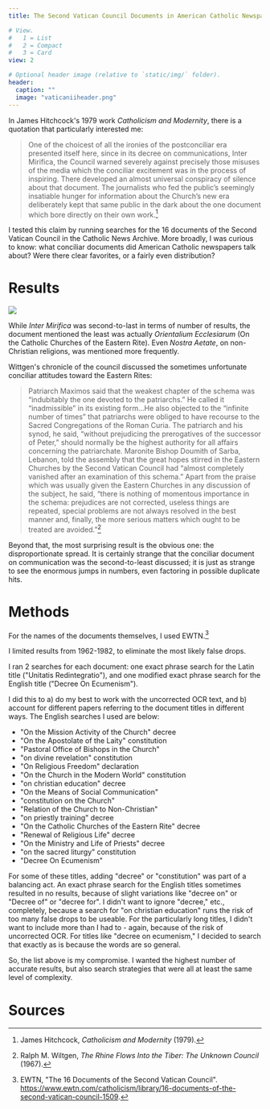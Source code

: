 ```yaml
---
title: The Second Vatican Council Documents in American Catholic Newspapers

# View.
#   1 = List
#   2 = Compact
#   3 = Card
view: 2

# Optional header image (relative to `static/img/` folder).
header:  
  caption: ""
  image: "vaticaniiheader.png"
---
```


In James Hitchcock's 1979 work _Catholicism and Modernity_, there is a quotation that particularly interested me: 

> One of the choicest of all the ironies of the postconciliar era presented itself here, since in its decree on communications, Inter Mirifica, the Council warned severely against precisely those misuses of the media which the conciliar excitement was in the process of inspiring. There developed an almost universal conspiracy of silence about that document. The journalists who fed the public’s seemingly insatiable hunger for information about the Church’s new era deliberately kept that same public in the dark about the one document which bore directly on their own work.[^1]

I tested this claim by running searches for the 16 documents of the Second Vatican Council in the Catholic News Archive. More broadly, I was curious to know: what conciliar documents did American Catholic newspapers talk about? Were there clear favorites, or a fairly even distribution?

# Results

![](/uploads/vaticaniidocuments/vaticanii.png)

While _Inter Mirifica_ was second-to-last in terms of number of results, the document mentioned the least was actually _Orientalium Ecclesiarum_ (On the Catholic Churches of the Eastern Rite). Even _Nostra Aetate_, on non-Christian religions, was mentioned more frequently.

Wittgen's chronicle of the council discussed the sometimes unfortunate conciliar attitudes toward the Eastern Rites:

> Patriarch Maximos said that the weakest chapter of the schema was “indubitably the one devoted to the patriarchs.” He called it “inadmissible” in its existing form...He also objected to the “infinite number of times” that patriarchs were obliged to have recourse to the Sacred Congregations of the Roman Curia. The patriarch and his synod, he said, “without prejudicing the prerogatives of the successor of Peter,” should normally be the highest authority for all affairs concerning the patriarchate. Maronite Bishop Doumith of Sarba, Lebanon, told the assembly that the great hopes stirred in the Eastern Churches by the Second Vatican Council had “almost completely vanished after an examination of this schema.” Apart from the praise which was usually given the Eastern Churches in any discussion of the subject, he said, “there is nothing of momentous importance in the schema: prejudices are not corrected, useless things are repeated, special problems are not always resolved in the best manner and, finally, the more serious matters which ought to be treated are avoided.”[^2]

Beyond that, the most surprising result is the obvious one: the disproportionate spread. It is certainly strange that the conciliar document on communication was the second-to-least discussed; it is just as strange to see the enormous jumps in numbers, even factoring in possible duplicate hits. 

# Methods 

For the names of the documents themselves, I used EWTN.[^3]

I limited results from 1962-1982, to eliminate the most likely false drops. 

I ran 2 searches for each document: one exact phrase search for the Latin title ("Unitatis Redintegratio"), and one modified exact phrase search for the English title ("Decree On Ecumenism"). 

I did this to a) do my best to work with the uncorrected OCR text, and b) account for different papers referring to the document titles in different ways. The English searches I used are below: 

* "On the Mission Activity of the Church" decree
* "On the Apostolate of the Laity" constitution
* "Pastoral Office of Bishops in the Church"
* "on divine revelation" constitution
* "On Religious Freedom" declaration
* "On the Church in the Modern World" constitution
* "on christian education" decree
* "On the Means of Social Communication"
* "constitution on the Church"
* "Relation of the Church to Non-Christian" 
* "on priestly training" decree
* "On the Catholic Churches of the Eastern Rite" decree
* "Renewal of Religious Life" decree
* "On the Ministry and Life of Priests" decree
* "on the sacred liturgy" constitution
* "Decree On Ecumenism"

For some of these titles, adding "decree" or "constitution" was part of a balancing act. An exact phrase search for the English titles sometimes resulted in no results, because of slight variations like "decree on" or "Decree of" or "decree for". I didn't want to ignore "decree," etc., completely, because a search for "on christian education" runs the risk of too many false drops to be useable. For the particularly long titles, I didn't want to include more than I had to - again, because of the risk of uncorrected OCR. For titles like "decree on ecumenism," I decided to search that exactly as is because the words are so general. 

So, the list above is my compromise. I wanted the highest number of accurate results, but also search strategies that were all at least the same level of complexity. 

# Sources
[^1]: James Hitchcock, _Catholicism and Modernity_ (1979).
[^2]: Ralph M. Wiltgen, _The Rhine Flows Into the Tiber: The Unknown Council_ (1967).
[^3]: EWTN, "The 16 Documents of the Second Vatican Council". https://www.ewtn.com/catholicism/library/16-documents-of-the-second-vatican-council-1509.
